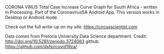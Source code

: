 CORONA VIRUS Total Case Increase Curve Graph for South Africa - written in Processing. Part of the CoronavirusSA Android App. This version works in Desktop or Android mode.

Check out the full write-up on my site: 
https://circusscientist.com

Data comes from Pretoria University Data Science department. 
Credit: http://doi.org/10.5281/zenodo.3724083 
github: https://github.com/dsfsi/covid19za/



